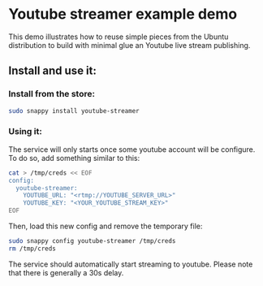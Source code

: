# Youtube streamer example demo

This demo illustrates how to reuse simple pieces from the Ubuntu distribution to build with minimal glue an Youtube live stream publishing.

## Install and use it:

### Install from the store:
```sh
sudo snappy install youtube-streamer
```

### Using it:

The service will only starts once some youtube account will be configure. To do so, add something similar to this:

```sh
cat > /tmp/creds << EOF
config:
  youtube-streamer:
    YOUTUBE_URL: "<rtmp://YOUTUBE_SERVER_URL>"
    YOUTUBE_KEY: "<YOUR_YOUTUBE_STREAM_KEY>"
EOF
```

Then, load this new config and remove the temporary file:
```sh
sudo snappy config youtube-streamer /tmp/creds
rm /tmp/creds
```

The service should automatically start streaming to youtube. Please note that there is generally a 30s delay.

